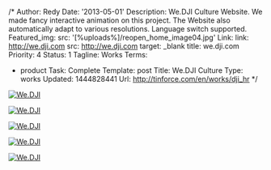 /*
Author: Redy
Date: '2013-05-01'
Description: We.DJI Culture Website. We made fancy interactive animation on this project.
  The Website also automatically adapt to various resolutions. Language switch supported.
Featured_img:
  src: '[%uploads%]/reopen_home_image04.jpg'
Link:
  link: http://we.dji.com
  src: http://we.dji.com
  target: _blank
  title: we.dji.com
Priority: 4
Status: 1
Tagline: Works
Terms:
- product
Task: Complete
Template: post
Title: We.DJI Culture
Type: works
Updated: 1444828441
Url: http://tinforce.com/en/works/dji_hr
*/
<p> <a class="lightbox-gallery" href="/[%uploads%]/dji_hr_1.jpg"> <img src="/[%uploads%]/dji_hr_1.jpg" alt="We.DJI" /> </a></p><p> <a class="lightbox-gallery" href="/[%uploads%]/dji_hr_2.jpg"> <img src="/[%uploads%]/dji_hr_2.jpg" alt="We.DJI" /> </a></p><p> <a class="lightbox-gallery" href="/[%uploads%]/dji_hr_3.jpg"> <img src="/[%uploads%]/dji_hr_3.jpg" alt="We.DJI" /> </a></p><p> <a class="lightbox-gallery" href="/[%uploads%]/dji_hr_4.jpg"> <img src="/[%uploads%]/dji_hr_4.jpg" alt="We.DJI" /> </a></p><p> <a class="lightbox-gallery" href="/[%uploads%]/dji_hr_5.jpg"> <img src="/[%uploads%]/dji_hr_5.jpg" alt="We.DJI" /> </a></p>